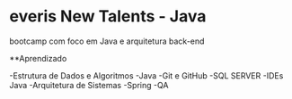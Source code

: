 ﻿# everis New Talents - Java
bootcamp com foco em Java e arquitetura back-end


**Aprendizado

-Estrutura de Dados e Algoritmos
-Java
-Git e GitHub
-SQL SERVER
-IDEs Java
-Arquitetura de Sistemas
-Spring
-QA